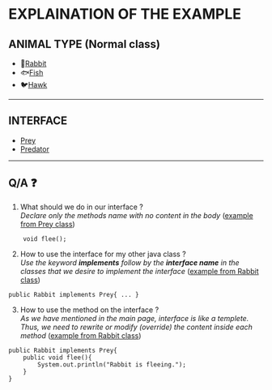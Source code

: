 # EXPLAINATION OF THE EXAMPLE
## ANIMAL TYPE (Normal class)
- :rabbit:[Rabbit](https://github.com/BensonNgu/java/blob/main/Java%20notes/Interface/src/Interface/Rabbit.java)
- :fish:[Fish](https://github.com/BensonNgu/java/blob/main/Java%20notes/Interface/src/Interface/Fish.java)
- :bird:[Hawk](https://github.com/BensonNgu/java/blob/main/Java%20notes/Interface/src/Interface/Hawk.java)
---
## INTERFACE
- [Prey](https://github.com/BensonNgu/java/blob/main/Java%20notes/Interface/src/Interface/Prey.java)
- [Predator](https://github.com/BensonNgu/java/blob/main/Java%20notes/Interface/src/Interface/Predator.java)


---
## Q/A :question:
1. What should we do in our interface ?  
*Declare only the methods name with no content in the body* ([example from Prey class](https://github.com/BensonNgu/java/blob/main/Java%20notes/Interface/src/Interface/Prey.java))

```
    void flee();  
```

2. How to use the interface for my other java class ?  
*Use the keyword **implements** follow by the **interface name** in the classes that we desire to implement the interface* ([example from Rabbit class](https://github.com/BensonNgu/java/blob/main/Java%20notes/Interface/src/Interface/Rabbit.java))
```
public Rabbit implements Prey{ ... }
```

3. How to use the method on the interface ?  
*As we have mentioned in the main page, interface is like a templete. Thus, we need to rewrite or modify (override) the content inside each method* ([example from Rabbit class](https://github.com/BensonNgu/java/blob/main/Java%20notes/Interface/src/Interface/Rabbit.java))
```
public Rabbit implements Prey{
    public void flee(){
        System.out.println("Rabbit is fleeing.");
    }
}
```  
